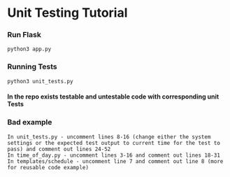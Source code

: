 # Unit Testing Tutorial
### Run Flask
```
python3 app.py
```

### Running Tests
```
python3 unit_tests.py
```

#### In the repo exists testable and untestable code with corresponding unit Tests

### Bad example

``` In app.py - uncomment line 25 and 32, and comment out lines 28-29
In unit_tests.py - uncomment lines 8-16 (change either the system settings or the expected test output to current time for the test to pass) and comment out lines 24-52
In time_of_day.py - uncomment lines 3-16 and comment out lines 18-31
In templates/schedule - uncomment line 7 and comment out line 8 (more for reusable code example)
```
